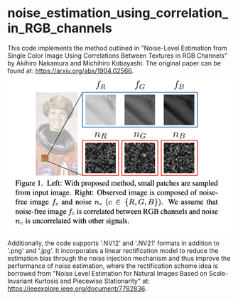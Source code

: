# noise_estimation_using_correlation_in_RGB_channels

This code implements the method outlined in "Noise-Level Estimation from Single Color Image Using Correlations Between Textures in RGB Channels" by Akihiro Nakamura and Michihiro Kobayashi. The original paper can be found at: https://arxiv.org/abs/1904.02566.
![alt text](https://github.com/yanqiaow9893/noise_estimation_using_correlation_in_RGB_channels/blob/3c0f43faedc6fabd22e886668ccb9d4640c3f2e6/idea.png)

Additionally, the code supports '.NV12' and '.NV21' formats in addition to '.png' and '.jpg'. It incorporates a linear rectification model to reduce the estimation bias through the noise injection mechanism and thus improve the performance of noise estimation, where the rectification scheme idea is borrowed from "Noise Level Estimation for Natural Images Based on Scale-Invariant Kurtosis and Piecewise Stationarity" at: https://ieeexplore.ieee.org/document/7782836. 
